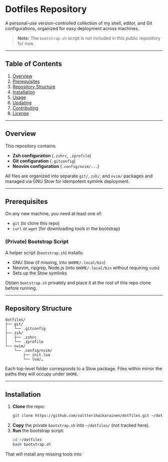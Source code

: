 # Dotfiles Repository

A personal-use version-controlled collection of my shell, editor, and Git configurations, organized for easy deployment across machines.

> **Note:** The `bootstrap.sh` script is not included in this public repository for now.
---
## Table of Contents
1. [Overview](#overview)
2. [Prerequisites](#prerequisites)
3. [Repository Structure](#repository-structure)
4. [Installation](#installation)
5. [Usage](#usage)
6. [Updating](#updating)
7. [Contributing](#contributing)
8. [License](#license)

---

## Overview

This repository contains:

- **Zsh configuration** (`.zshrc`, `.zprofile`)
- **Git configuration** (`.gitconfig`)
- **Neovim configuration** (`.config/nvim/...`)

All files are organized into separate `git/`, `zsh/`, and `nvim/` packages and managed via GNU Stow for idempotent symlink deployment.

---

## Prerequisites

On any new machine, you need at least one of:

- `git` (to clone this repo)
- `curl` or `wget` (for downloading tools in the bootstrap)

### (Private) Bootstrap Script

A helper script (`bootstrap.sh`) installs:
- GNU Stow (if missing, into `$HOME/.local/bin`)
- Neovim, ripgrep, Node.js (into `$HOME/.local/bin` without requiring `sudo`)
- Sets up the Stow symlinks

Obtain `bootstrap.sh` privately and place it at the root of this repo clone before running.

---

## Repository Structure

```text
dotfiles/
├── git/
│   └── .gitconfig
├── zsh/
│   ├── .zshrc
│   └── .zprofile
└── nvim/
    └── .config/nvim/
        ├── init.lua
        └── lua/…
```

Each top-level folder corresponds to a Stow package. Files within mirror the paths they will occupy under `$HOME`.

---

## Installation

1. **Clone** the repo:
   ```bash
   git clone https://github.com/valtterihaikarainen/dotfiles.git ~/dotfiles
   ```
2. **Copy** the private `bootstrap.sh` into `~/dotfiles/` (not tracked here).
3. **Run** the bootstrap script:
   ```bash
   cd ~/dotfiles
   bash bootstrap.sh
   ```

That will install any missing tools into `

